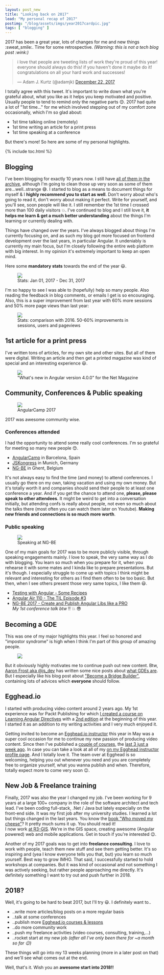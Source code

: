 ```yaml
---
layout: post_new
title: "Looking back on 2017"
lead: "My personal recap of 2017"
postimg: "/blog/assets/imgs/year2017cardpic.jpg"
tags: [ "blogging" ]
---
```


<div class="article-intro">
	2017 has been a great year, lots of changes for me and new things :sweat_smile:. Time for some retrospective. <i>(Warning: this is not a tech blog post :wink:)</i>
</div>

<blockquote class="twitter-tweet" data-lang="en"><p lang="en" dir="ltr">i love that people are tweeting lists of work they&#39;re proud of this year! everyone should always do this! if you haven&#39;t done it maybe do it! congratulations on all your hard work and successes!</p>&mdash; Adam J. Kurtz (@adamjk) <a href="https://twitter.com/adamjk/status/944307870220169216?ref_src=twsrc%5Etfw">December 22, 2017</a></blockquote>
<script async src="https://platform.twitter.com/widgets.js" charset="utf-8"></script>

I totally agree with this tweet. It's important to write down what you're grateful about, what you like as it helps you keep motivated and positive. Usually people to tend to remind only the negative parts :blush:. 2017 had quite a lot of "1st time..." for me which involved stepping out of my comfort zone occasionally, which I'm so glad about:

- 1st time talking online (remotely)
- 1st time writing an article for a print press
- 1st time speaking at a conference

But there's more! So here are some of my personal highlights.

{% include toc.html %}

## Blogging

I've been blogging for exactly 10 years now. I still have [all of them in the archive](https://juristr.com/blog/archive/), although I'm going to clean those up very soon as some of them are...well..strange :sweat_smile:. I started to blog as a means to document things for myself & I **highly recommend you to start as well**. Don't worry about who's going to read it, don't worry about making it perfect. Write for yourself, and you'll see, soon people will like it. I still remember the 1st time I crossed more than 100 daily visitors :boom:. I've continued to blog and I still love it, **it helps me learn & get a much better understanding** about the things I'm learning or currently dealing with.

Things have changed over the years. I've always blogged about things I'm currently focusing on, and as such my blog got more focused on frontend development over the last years, in particular Angular. It undeniably is currently my main focus, but I'm closely following the entire web platform with big interest. In my opinion it's extremely important to keep an open mind.

Here some **mandatory stats** towards the end of the year :smiley:.

<figure>
    <img src="/blog/assets/imgs/visits2017.png">
    <figcaption>Stats: Jan 01, 2017 - Dec 31, 2017</figcaption>
</figure>

I'm so happy to see I was able to (hopefully) help so many people. Also reading the feedback in blog comments, or emails I get is so encouraging. Also, this is a super improvement from last year with 60% more sessions and 50% more page views than last year:

<figure>
    <img src="/blog/assets/imgs/visitorsComparison2016.png">
    <figcaption>Stats: comparison with 2016. 50-60% improvements in sessions, users and pageviews</figcaption>
</figure>

## 1st article for a print press

I've written tons of articles, for my own site and other sites. But all of them were digital. Writing an article and then get a printed magazine was kind of special and an interesting experience :smiley:.

<figure class="image--small">
    <img src="/blog/assets/imgs/ng4article-collage.jpg">
    <figcaption>"What's new in Angular version 4.0.0" for the Net Magazine</figcaption>
</figure>

## Community, Conferences & Public speaking

<figure class="image--wide">
    <img src="/blog/assets/imgs/angularcamp2017-grouppic.jpg">
    <figcaption>AngularCamp 2017</figcaption>
</figure>

2017 was awesome community wise.

### Conferences attended

I had the opportunity to attend some really cool conferences. I'm so grateful for meeting so many new people :blush:.

 - [AngularCamp](https://2017.angularcamp.org/) in Barcelona, Spain
 - [JSKongress](https://2017.js-kongress.de/) in Munich, Germany
 - [NG-BE](https://2017.ng-be.org/) in Ghent, Belgium

It's not always easy to find the time (and money) to attend conferences. I usually go there on my own, taking vacation and using my own money. But it's totally worth it and companies should send their people to at least one conference a year. And if you get the chance to attend one, **please, please speak to other attendees**. It might be weird to get into a conversation initially, but attending confs is really about people, not even so much about the talks there (most often you can watch them later on Youtube). **Making new friends and connections is so much more worth**.

### Public speaking

<figure class="image--wide">
    <img src="/blog/assets/imgs/speaking-ngbe.jpg">
    <figcaption>Speaking at NG-BE</figcaption>
</figure>

One of my main goals for 2017 was to be more publicly visible, through speaking engagements mainly. I love to speak, the very same way as I do with blogging. You learn so much when you prepare for it, when you rehearse it with some mates and I kinda like to prepare presentations. But it's though. I especially struggle to come up with topics I think might be relevant and interesting for others as I find them often to be too basic. But then, when I see others present those very same topics, I like them :smiley:.

- [Testing with Angular - Some Recipes](/blog/2017/01/talk-angular-testing-recipes/)
- [Angular Air 110 - The TIL Episode #3](https://www.youtube.com/watch?v=dgzgO5pB090)
- [NG-BE 2017 - Create and Publish Angular Libs like a PRO](https://www.youtube.com/watch?v=K4YMmwxGKjY)  
_My 1st conference talk btw_ :bangbang: :boom: :sunglasses:

## Becoming a GDE

This was one of my major highlights this year. I feel so honored and "impostor syndrome" is high when I think I'm part of this group of amazing people.

<figure class="image--small">
    <img src="/blog/assets/imgs/gde_logo.png">
</figure>

But it obviously highly motivates me to continue push out new content. Btw, [Aaron Frost aka @js_dev](https://twitter.com/js_dev) has written some nice posts about [what GDEs are](https://medium.com/@frosty/preparing-to-become-a-gde-752b551c88df). But I especially like his blog post about ["Become a Bridge Builder"](https://medium.com/@frosty/become-a-bridge-builder-dc45824e590e), containing lots of advices which **everyone** should follow.

## Egghead.io

I started with producing video content around 2 years ago. My 1st experience was for Packt Publishing for which [I created a course on Learning Angular Directives](/blog/2016/04/learning-angular2-directives-course/) with a [2nd edition](/blog/2017/01/video-course-learning-ng-cmps/) at the beginning of this year. I started it as an addition to my writing activities and I very much enjoyed it.

Getting invited to become an [Egghead.io instructor](https://egghead.io/) this year in May was a super cool occasion for me to continue my new passion of producing video content. Since then I've published a [couple of courses](/blog/2017/08/understand-how-to-style-angular-components/), the [last 3 just a week ago](https://juristr.com/blog/2017/12/egghead-three-ng-courses/). In case you can take a look at all of my [on my Egghead instructor profile page](https://egghead.io/instructors/juri-strumpflohner). And I totally love it. The team over at Egghead is so welcoming, helping you out whenever you need and you are completely free to organize yourself, what you wanna publish and when. Therefore, totally expect more to come very soon :wink:.

## New Job & Freelance training

Finally, 2017 was also the year I changed my job. I've been working for 9 years at a large 100+ company in the role of the software architect and tech lead. I've been coding full-stack, .Net / Java but lately especially on the front-end side. It was my first job after my university studies. I learned a lot but things changed in the last years. You know the [book "Who moved my cheese"](https://www.amazon.com/Moved-Cheese-Spencer-Johnson-M-D/dp/0743582853)? It pretty much sums it up. You should read it!  
I now work [at R3-GIS](https://www.r3-gis.com/en). We're in the GIS space, creating awesome (Angular powered) web and mobile applications. Get in touch if you're interested :wink:.

Another of my 2017 goals was to get into **freelance consulting**. I love to work with people, teach them new stuff and see them getting better. It's so inspiring and (yea I know everyone tells you that, but) you learn so much yourself. Best way to grow IMHO. That said, I successfully started to hold workshops at companies. But it was kind of occasional and not something I was actively seeking, but rather people approaching me directly. It's definitely something I want to try out and push further in 2018.

## 2018?

Well, it's going to be hard to beat 2017, but I'll try :smiley:. I definitely want to..

- ..write more articles/blog posts on a more regular basis
- ..talk at some conferences
- ..publish more [Egghead.io courses & lessons](https://egghead.io/instructors/juri-strumpflohner)
- ..do more community work
- ..push my freelance activities (video courses, consulting, training,...)
- ..rocket start at my new job _(after all I've only been there for ~a month so far :wink:)_

These things will go into my 13 weeks planning (more in a later post on that) and we'll see what comes out at the end.

Well, that's it. Wish you an **awesome start into 2018!!**
